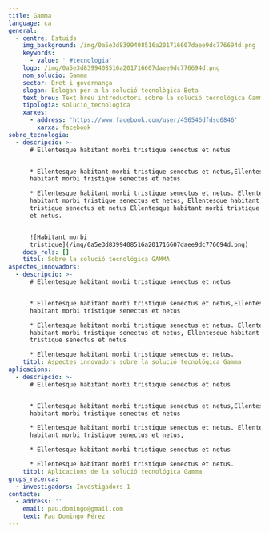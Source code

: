 ```yaml
---
title: Gamma
language: ca
general:
  - centre: Estuids
    img_background: /img/0a5e3d8399408516a201716607daee9dc776694d.png
    keywords:
      - value: ' #tecnologia'
    logo: /img/0a5e3d8399408516a201716607daee9dc776694d.png
    nom_solucio: Gamma
    sector: Dret i governança
    slogan: Eslogan per a la solució tecnològica Beta
    text_breu: Text breu introductori sobre la solució tecnológica Gamma
    tipologia: solucio_tecnologica
    xarxes:
      - address: 'https://www.facebook.com/user/456546dfdsd6846'
        xarxa: facebook
sobre_tecnologia:
  - descripcio: >-
      # Ellentesque habitant morbi tristique senectus et netus


      * Ellentesque habitant morbi tristique senectus et netus,Ellentesque
      habitant morbi tristique senectus et netus

      * Ellentesque habitant morbi tristique senectus et netus. Ellentesque
      habitant morbi tristique senectus et netus, Ellentesque habitant morbi
      tristique senectus et netus Ellentesque habitant morbi tristique senectus
      et netus.


      ![Habitant morbi
      tristique](/img/0a5e3d8399408516a201716607daee9dc776694d.png)
    docs_rels: []
    titol: Sobre la solució tecnológica GAMMA
aspectes_innovadors:
  - descripcio: >-
      # Ellentesque habitant morbi tristique senectus et netus


      * Ellentesque habitant morbi tristique senectus et netus,Ellentesque
      habitant morbi tristique senectus et netus

      * Ellentesque habitant morbi tristique senectus et netus. Ellentesque
      habitant morbi tristique senectus et netus, Ellentesque habitant morbi
      tristique senectus et netus

      * Ellentesque habitant morbi tristique senectus et netus.
    titol: Aspectes innovadors sobre la solució tecnológica Gamma
aplicacions:
  - descripcio: >-
      # Ellentesque habitant morbi tristique senectus et netus


      * Ellentesque habitant morbi tristique senectus et netus,Ellentesque
      habitant morbi tristique senectus et netus

      * Ellentesque habitant morbi tristique senectus et netus. Ellentesque
      habitant morbi tristique senectus et netus, 

      * Ellentesque habitant morbi tristique senectus et netus

      * Ellentesque habitant morbi tristique senectus et netus.
    titol: Aplicacions de la solució tecnológica Gamma
grups_recerca:
  - investigadors: Investigadors 1
contacte:
  - address: ''
    email: pau.domingo@gmail.com
    text: Pau Domingo Pérez
---
```


